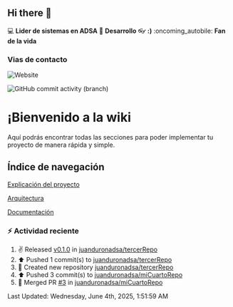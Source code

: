 ## Hi there 👋

:computer: **Lider de sistemas en ADSA**
:pencil: **Desarrollo**
:eyeglasses: **:)**
:oncoming_autobile: **Fan de la vida**

### Vias de contacto

![Website](https://img.shields.io/badge/pinbox.seccionamarilla.com-up-green?style=for-the-badge)

![GitHub commit activity (branch)](https://img.shields.io/github/commit-activity/m/juanduronadsa/juanduronadsa/main)

# ¡Bienvenido a la wiki

Aquí podrás encontrar todas las secciones para poder implementar tu proyecto de manera rápida y simple.

## Índice de navegación

[Explicación del proyecto](./Proyecto)

[Arquitectura](./Arquitectura)

[Documentación](./Documentación)


### :zap: Actividad reciente
<!--RECENT_ACTIVITY:start-->
1. ✌️ Released [v0.1.0](https://github.com/juanduronadsa/tercerRepo/releases/tag/v0.1.0) in [juanduronadsa/tercerRepo](https://github.com/juanduronadsa/tercerRepo)<br>
2. ⬆️ Pushed 1 commit(s) to [juanduronadsa/tercerRepo](https://github.com/juanduronadsa/tercerRepo)<br>
3. 📔 Created new repository [juanduronadsa/tercerRepo](https://github.com/juanduronadsa/tercerRepo)<br>
4. ⬆️ Pushed 3 commit(s) to [juanduronadsa/miCuartoRepo](https://github.com/juanduronadsa/miCuartoRepo)<br>
5. 🎉 Merged PR [#3](https://github.com/juanduronadsa/miCuartoRepo/pull/3) in [juanduronadsa/miCuartoRepo](https://github.com/juanduronadsa/miCuartoRepo)<br>
<!--RECENT_ACTIVITY:end-->

<!--RECENT_ACTIVITY:last_update--> 
Last Updated: Wednesday, June 4th, 2025, 1:51:59 AM
<!--RECENT_ACTIVITY:last_update_end-->
